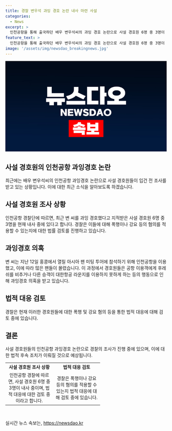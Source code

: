 ```yaml
---
title: 경찰 변우석 과잉 경호 논란 내사 마련 사설
categories:
  - News
excerpt: >
  인천공항을 통해 출국하던 배우 변우석씨의 과잉 경호 논란으로 사설 경호원 6명 중 3명이 경찰에 의해 내사를 받게 되었습니다. 이에 경찰은 경호원들의 행동에 대한 폭행이나 강요 혐의를 조사 중이며, 이들에 대한 법률적인 조치를 검토 중에 있습니다. 변우석씨는 홍콩에서 열리는 아시아 팬 미팅 투어 참석을 위해 공항을 이용했으며, 경호원들은 과잉 경호로 논란에 휘말렸습니다.
feature_text: >
  인천공항을 통해 출국하던 배우 변우석씨의 과잉 경호 논란으로 사설 경호원 6명 중 3명이 경찰에 의해 내사를 받게 되었습니다. 이에 경찰은 경호원들의 행동에 대한 폭행이나 강요 혐의를 조사 중이며, 이들에 대한 법률적인 조치를 검토 중에 있습니다. 변우석씨는 홍콩에서 열리는 아시아 팬 미팅 투어 참석을 위해 공항을 이용했으며, 경호원들은 과잉 경호로 논란에 휘말렸습니다.
image: '/assets/img/newsdao_breakingnews.jpg'
---
```


<p><img src="/assets/img/newsdao_breakingnews.jpg" alt="pcversion 속보" /></p>

<h2>사설 경호원의 인천공항 과잉경호 논란</h2>

<p data-ke-size="size16">최근에는 배우 변우석씨의 인천공항 과잉경호 논란으로 사설 경호원들이 입건 전 조사를 받고 있는 상황입니다. 이에 대한 최근 소식을 알아보도록 하겠습니다.</p>

<h2 data-ke-size="size26">사설 경호원 조사 상황</h2>

<p data-ke-size="size16">인천공항 경찰단에 따르면, 최근 변 씨를 과잉 경호했다고 지적받은 사설 경호원 6명 중 3명을 현재 내사 중에 있다고 합니다. 경찰은 이들에 대해 폭행이나 강요 등의 혐의를 적용할 수 있는지에 대한 법률 검토를 진행하고 있습니다.</p>

<h2 data-ke-size="size26">과잉경호 의혹</h2>

<p data-ke-size="size16">변 씨는 지난 12일 홍콩에서 열릴 아시아 팬 미팅 투어에 참석하기 위해 인천공항을 이용했고, 이에 따라 많은 팬들이 몰렸습니다. 이 과정에서 경호원들은 공항 이용객에게 후레쉬를 비추거나 다른 승객이 대한항공 라운지를 이용하지 못하게 하는 등의 행동으로 인해 과잉경호 의혹을 받고 있습니다.</p>

<h2 data-ke-size="size26">법적 대응 검토</h2>

<p data-ke-size="size16">경찰은 현재 이러한 경호원들에 대한 폭행 및 강요 혐의 등을 통한 법적 대응에 대해 검토 중에 있습니다.</p>

<h2 data-ke-size="size26">결론</h2>

<p data-ke-size="size16">사설 경호원들의 인천공항 과잉경호 논란으로 경찰의 조사가 진행 중에 있으며, 이에 대한 법적 후속 조치가 이뤄질 것으로 예상됩니다.</p>

<table>
  <colgroup>
    <col width="150" style="width:112pt" />
    <col width="146" style="mso-width-source:userset;mso-width-alt:5331;width:110pt" />
  </colgroup>
  <tbody>
    <tr style="mso-yfti-irow:0;mso-yfti-firstrow:yes;height:17.0pt">
      <td style="text-align: center; height: 17px;"><b>사설 경호원 조사 상황</b></td>
      <td style="text-align: center; height: 17px;"><b>법적 대응 검토</b></td>
    </tr>
    <tr style="mso-yfti-irow:1;mso-yfti-lastrow:yes;height:17.0pt">
      <td style="text-align: center; height: 17px;">인천공항 경찰에 따르면, 사설 경호원 6명 중 3명이 내사 중이며, 법적 대응에 대한 검토 중이라고 합니다.</td>
      <td style="text-align: center; height: 17px;">경찰은 폭행이나 강요 등의 혐의를 적용할 수 있는지 법적 대응에 대해 검토 중에 있습니다.</td>
    </tr>
  </tbody>
</table>

<p data-ke-size="size16">&nbsp;</p>
실시간 뉴스 속보는, <a href="https://newsdao.kr" rel="dofollow">https://newsdao.kr</a>


